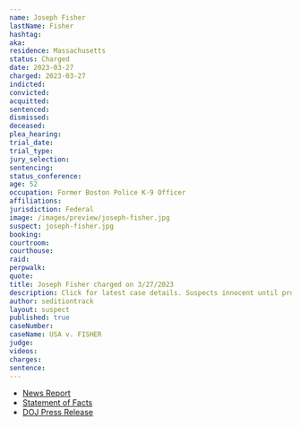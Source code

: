 ```yaml
---
name: Joseph Fisher
lastName: Fisher
hashtag: 
aka:
residence: Massachusetts
status: Charged
date: 2023-03-27
charged: 2023-03-27
indicted:
convicted:
acquitted:
sentenced:
dismissed:
deceased:
plea_hearing:
trial_date:
trial_type:
jury_selection:
sentencing:
status_conference:
age: 52
occupation: Former Boston Police K-9 Officer
affiliations:
jurisdiction: Federal
image: /images/preview/joseph-fisher.jpg
suspect: joseph-fisher.jpg
booking:
courtroom:
courthouse:
raid:
perpwalk:
quote:
title: Joseph Fisher charged on 3/27/2023
description: Click for latest case details. Suspects innocent until proven guilty.
author: seditiontrack
layout: suspect
published: true
caseNumber: 
caseName: USA v. FISHER
judge:
videos:
charges:
sentence:
---
```

- [News Report](https://www.nbcnews.com/politics/justice-department/former-boston-police-officer-charged-jan-6-assault-capitol-police-rcna77312)
- [Statement of Facts](https://www.justice.gov/usao-dc/press-release/file/1577271/download)
- [DOJ Press Release](https://www.justice.gov/usao-dc/pr/massachusetts-man-arrested-felony-charges-actions-during-jan-6-capitol-breach)
